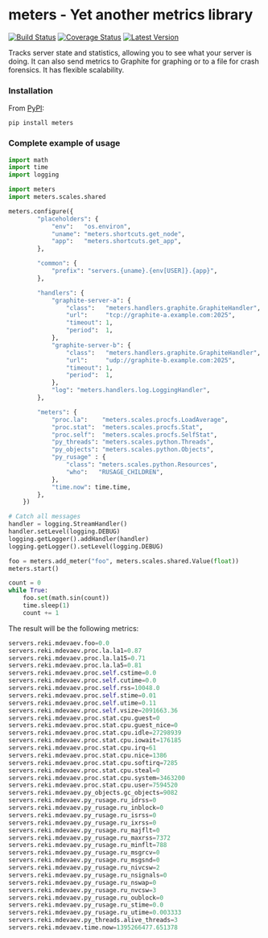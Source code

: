 meters - Yet another metrics library
===========================
[![Build Status](https://travis-ci.org/yandex-sysmon/meters.svg?branch=master)](https://travis-ci.org/yandex-sysmon/meters)
[![Coverage Status](https://coveralls.io/repos/yandex-sysmon/meters/badge.png)](https://coveralls.io/r/yandex-sysmon/meters)
[![Latest Version](https://pypip.in/v/meters/badge.png)](https://pypi.python.org/pypi/meters/)

Tracks server state and statistics, allowing you to see what your server is
doing. It can also send metrics to Graphite for graphing or to a file for crash forensics.
It has flexible scalability.

### Installation ###
From [PyPI](https://pypi.python.org/pypi/meters):
```
pip install meters
```

### Complete example of usage ###
```python
import math
import time
import logging

import meters
import meters.scales.shared

meters.configure({
        "placeholders": {
            "env":   "os.environ",
            "uname": "meters.shortcuts.get_node",
            "app":   "meters.shortcuts.get_app",
        },

        "common": {
            "prefix": "servers.{uname}.{env[USER]}.{app}",
        },

        "handlers": {
            "graphite-server-a": {
                "class":   "meters.handlers.graphite.GraphiteHandler",
                "url":     "tcp://graphite-a.example.com:2025",
                "timeout": 1,
                "period":  1,
            },
            "graphite-server-b": {
                "class":   "meters.handlers.graphite.GraphiteHandler",
                "url":     "udp://graphite-b.example.com:2025",
                "timeout": 1,
                "period":  1,
            },
            "log": "meters.handlers.log.LoggingHandler",
        },

        "meters": {
            "proc.la":    "meters.scales.procfs.LoadAverage",
            "proc.stat":  "meters.scales.procfs.Stat",
            "proc.self":  "meters.scales.procfs.SelfStat",
            "py_threads": "meters.scales.python.Threads",
            "py_objects": "meters.scales.python.Objects",
            "py_rusage" : {
                "class": "meters.scales.python.Resources",
                "who":   "RUSAGE_CHILDREN",
            },
            "time.now": time.time,
        },
    })

# Catch all messages
handler = logging.StreamHandler()
handler.setLevel(logging.DEBUG)
logging.getLogger().addHandler(handler)
logging.getLogger().setLevel(logging.DEBUG)

foo = meters.add_meter("foo", meters.scales.shared.Value(float))
meters.start()

count = 0
while True:
    foo.set(math.sin(count))
    time.sleep(1)
    count += 1

```

The result will be the following metrics:
```python
servers.reki.mdevaev.foo=0.0
servers.reki.mdevaev.proc.la.la1=0.87
servers.reki.mdevaev.proc.la.la15=0.71
servers.reki.mdevaev.proc.la.la5=0.81
servers.reki.mdevaev.proc.self.cstime=0.0
servers.reki.mdevaev.proc.self.cutime=0.0
servers.reki.mdevaev.proc.self.rss=10048.0
servers.reki.mdevaev.proc.self.stime=0.01
servers.reki.mdevaev.proc.self.utime=0.11
servers.reki.mdevaev.proc.self.vsize=2091663.36
servers.reki.mdevaev.proc.stat.cpu.guest=0
servers.reki.mdevaev.proc.stat.cpu.guest_nice=0
servers.reki.mdevaev.proc.stat.cpu.idle=27298939
servers.reki.mdevaev.proc.stat.cpu.iowait=176185
servers.reki.mdevaev.proc.stat.cpu.irq=61
servers.reki.mdevaev.proc.stat.cpu.nice=1386
servers.reki.mdevaev.proc.stat.cpu.softirq=7285
servers.reki.mdevaev.proc.stat.cpu.steal=0
servers.reki.mdevaev.proc.stat.cpu.system=3463200
servers.reki.mdevaev.proc.stat.cpu.user=7594520
servers.reki.mdevaev.py_objects.gc_objects=9082
servers.reki.mdevaev.py_rusage.ru_idrss=0
servers.reki.mdevaev.py_rusage.ru_inblock=0
servers.reki.mdevaev.py_rusage.ru_isrss=0
servers.reki.mdevaev.py_rusage.ru_ixrss=0
servers.reki.mdevaev.py_rusage.ru_majflt=0
servers.reki.mdevaev.py_rusage.ru_maxrss=7372
servers.reki.mdevaev.py_rusage.ru_minflt=788
servers.reki.mdevaev.py_rusage.ru_msgrcv=0
servers.reki.mdevaev.py_rusage.ru_msgsnd=0
servers.reki.mdevaev.py_rusage.ru_nivcsw=2
servers.reki.mdevaev.py_rusage.ru_nsignals=0
servers.reki.mdevaev.py_rusage.ru_nswap=0
servers.reki.mdevaev.py_rusage.ru_nvcsw=3
servers.reki.mdevaev.py_rusage.ru_oublock=0
servers.reki.mdevaev.py_rusage.ru_stime=0.0
servers.reki.mdevaev.py_rusage.ru_utime=0.003333
servers.reki.mdevaev.py_threads.alive_threads=3
servers.reki.mdevaev.time.now=1395266477.651378
```

